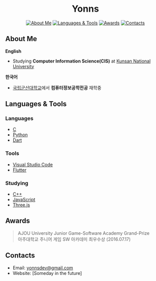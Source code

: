 <div align="center"> 
  <h1>Yonns</h1>
  
  [![About Me](https://img.shields.io/badge/-ABOUT%20ME-blue?style=for-the-badge)](#About-Me)
  [![Languages & Tools](https://img.shields.io/badge/-LANGUAGES%20&%20TOOLS-green?style=for-the-badge)](#languages--tools)
  [![Awards](https://img.shields.io/badge/-AWARDS-yellow?style=for-the-badge)](#Awards)
  [![Contacts](https://img.shields.io/badge/-CONTACTS-orange?style=for-the-badge)](#Contacts)
  
  
  <!-- (Text Version)
  **[About Me](#About-Me) • [Languages & Tools](#Languages-&-Tools) • [Awards](#Awards) • [Contacts](#Contacts)**
  -->
  
</div>

<!-- [========================================== About Me ==========================================] -->

## About Me
**English**
- Studying **Computer Information Science(CIS)** at [Kunsan National University](https://www.kunsan.ac.kr/en/index.kunsan)

**한국어**
- [국립군산대학교](https://www.kunsan.ac.kr/index.kunsan)에서 **컴퓨터정보공학전공** 재학중


<!-- [====================================== Languages & Tools =====================================] -->
## Languages & Tools

### Languages
- [C](#Languages--Tools)
- [Python](https://www.python.org/)
- [Dart](https://dart.dev/)

### Tools
- [Visual Studio Code](https://code.visualstudio.com/)
- [Flutter](https://flutter.dev/)

### Studying
- [C++](#Languages--Tools)
- [JavaScript](https://www.javascript.com)
- [Three.js](https://threejs.org)

<!-- [=========================================== Awards ===========================================] -->

## Awards

>AJOU University Junior Game-Software Academy Grand-Prize  
아주대학교 주니어 게임 SW 아카데미 최우수상 (2016.07.17)

<!-- [========================================== Contacts ==========================================] -->
## Contacts
- Email: yonnsdev@gmail.com
- Website: [Someday in the future]


<!-- 
[Resources for future edits]
Icons: https://github.com/devicons/devicon
Shields: https://shields.io/
-->

